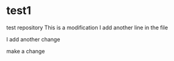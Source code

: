 # test1
test repository
This is a modification
I add another line in the file

I add another change

make a change
